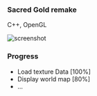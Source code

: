 ### Sacred Gold remake

C++, OpenGL

![screenshot](https://i.imgur.com/GDJVRf4.jpg)


### Progress

- Load texture Data [100%]
- Display world map [80%]
- ...